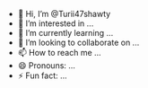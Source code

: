 - 👋 Hi, I’m @Turii47shawty
- 👀 I’m interested in ...
- 🌱 I’m currently learning ...
- 💞️ I’m looking to collaborate on ...
- 📫 How to reach me ...
- 😄 Pronouns: ...
- ⚡ Fun fact: ...

<!---
Turii47shawty/Turii47shawty is a ✨ special ✨ repository because its `README.md` (this file) appears on your GitHub profile.
You can click the Preview link to take a look at your changes.
--->

